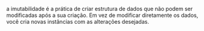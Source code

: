 a imutabilidade é a prática de criar estrutura de dados que não podem ser modificadas após a sua criação. Em vez de modificar diretamente os dados, você cria novas instâncias com as alterações desejadas.